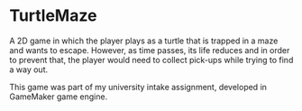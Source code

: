 # TurtleMaze

A 2D game in which the player plays as a turtle that is trapped in a maze and wants to escape. However, as time passes, its life reduces and in order to prevent that, the player would need to collect pick-ups while trying to find a way out.

This game was part of my university intake assignment, developed in GameMaker game engine.
